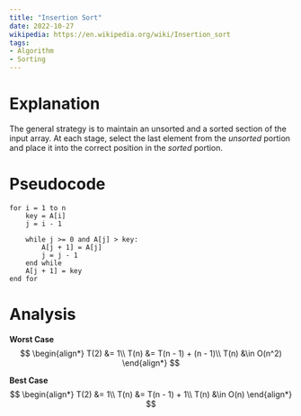 ```yaml
---
title: "Insertion Sort"
date: 2022-10-27
wikipedia: https://en.wikipedia.org/wiki/Insertion_sort
tags:
- Algorithm
- Sorting
---
```


# Explanation

The general strategy is to maintain an unsorted and a sorted section of the input array. At each stage, select the last element from the *unsorted* portion and place it into the correct position in the *sorted* portion.

# Pseudocode

```
for i = 1 to n
	key = A[i]
	j = i - 1

	while j >= 0 and A[j] > key:
		A[j + 1] = A[j]
		j = j - 1
	end while
	A[j + 1] = key
end for
```

# Analysis

**Worst Case**
$$
\begin{align*}
T(2) &= 1\\
T(n) &= T(n - 1) + (n - 1)\\
T(n) &\in O(n^2)
\end{align*}
$$

**Best Case**
$$
\begin{align*}
T(2) &= 1\\
T(n) &= T(n - 1) + 1\\
T(n) &\in O(n)
\end{align*}
$$